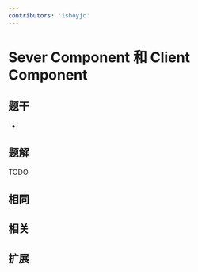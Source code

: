 ```yaml
---
contributors: 'isboyjc'
---
```


# Sever Component 和 Client Component


## 题干

- 



## 题解

<!-- ::: details 点我查看题解 -->

  TODO

<!-- ::: -->



## 相同


## 相关


## 扩展

